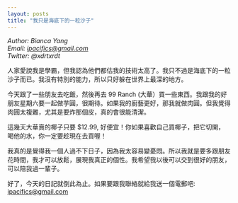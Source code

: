 ```yaml
---
layout: posts
title: "我只是海底下的一粒沙子"
---
```

*Author: Bianca Yang*<br>
*Email: ipacifics@gmail.com*<br>
*Twitter: @xdrtxrdt*<br>

人家愛說我是學霸，但我認為他們都估我的技術太高了。我只不過是海底下的一粒沙子而已。我沒有特別的能力，所以只好躲在世界上最深的地方。

今天跟了一些朋友去吃飯，然後再去 99 Ranch (大華）買一些東西。我跟我的好朋友星期六要一起做芋圓，很期待。如果我的廚藝更好，那我就做肉圓。但我覺得肉圓太複雜，尤其是要炸那個皮，真的會很能清潔。

這幾天大華賣的椰子只要 $12.99, 好便宜！你如果喜歡自己買椰子，把它切開，喝他的水，你一定要趁現在去買喔！

我真的是覺得我一個人過不下日子，因為我太容易變憂悶。所以我就是要多跟朋友花時間，我才可以放鬆，展現我真正的個性。我希望我以後可以交到很好的朋友，可以陪我過一輩子。

好了，今天的日記就倒此為止。如果要跟我聯絡就給我送一個電郵吧: ipacifics@gmail.com
